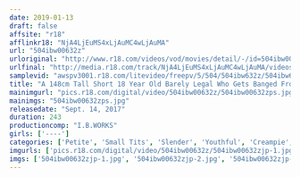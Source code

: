 ```yaml
---
date: 2019-01-13
draft: false
affsite: "r18"
afflinkr18: "NjA4LjEuMS4xLjAuMC4wLjAuMA"
url: "504ibw00632z"
urloriginal: "http://www.r18.com/videos/vod/movies/detail/-/id=504ibw00632z"
urlfinal: "http://media.r18.com/track/NjA4LjEuMS4xLjAuMC4wLjAuMA/videos/vod/movies/detail/-/id=504ibw00632z"
samplevid: "awspv3001.r18.com/litevideo/freepv/5/504/504ibw632z/504ibw632z_dmb_w.mp4"
title: "A 148cm Tall Short 18 Year Old Barely Legal Who Gets Banged From Behind So Hard She Starts To Float 4 Hours"
mainimgurl: "pics.r18.com/digital/video/504ibw00632z/504ibw00632zps.jpg"
mainimgs: "504ibw00632zps.jpg"
releasedate: "Sept. 14, 2017"
duration: 243
productioncomp: "I.B.WORKS"
girls: ['----']
categories: ['Petite', 'Small Tits', 'Slender', 'Youthful', 'Creampie', 'Compilation', 'Over 4 Hours', 'Hi-Def']
imgurls: ['pics.r18.com/digital/video/504ibw00632z/504ibw00632zjp-1.jpg', 'pics.r18.com/digital/video/504ibw00632z/504ibw00632zjp-2.jpg', 'pics.r18.com/digital/video/504ibw00632z/504ibw00632zjp-3.jpg', 'pics.r18.com/digital/video/504ibw00632z/504ibw00632zjp-4.jpg', 'pics.r18.com/digital/video/504ibw00632z/504ibw00632zjp-5.jpg', 'pics.r18.com/digital/video/504ibw00632z/504ibw00632zjp-6.jpg', 'pics.r18.com/digital/video/504ibw00632z/504ibw00632zjp-7.jpg', 'pics.r18.com/digital/video/504ibw00632z/504ibw00632zjp-8.jpg', 'pics.r18.com/digital/video/504ibw00632z/504ibw00632zjp-9.jpg', 'pics.r18.com/digital/video/504ibw00632z/504ibw00632zjp-10.jpg', 'pics.r18.com/digital/video/504ibw00632z/504ibw00632zjp-11.jpg', 'pics.r18.com/digital/video/504ibw00632z/504ibw00632zjp-12.jpg', 'pics.r18.com/digital/video/504ibw00632z/504ibw00632zjp-13.jpg', 'pics.r18.com/digital/video/504ibw00632z/504ibw00632zjp-14.jpg', 'pics.r18.com/digital/video/504ibw00632z/504ibw00632zjp-15.jpg', 'pics.r18.com/digital/video/504ibw00632z/504ibw00632zjp-16.jpg', 'pics.r18.com/digital/video/504ibw00632z/504ibw00632zjp-17.jpg', 'pics.r18.com/digital/video/504ibw00632z/504ibw00632zjp-18.jpg', 'pics.r18.com/digital/video/504ibw00632z/504ibw00632zjp-19.jpg', 'pics.r18.com/digital/video/504ibw00632z/504ibw00632zjp-20.jpg']
imgs: ['504ibw00632zjp-1.jpg', '504ibw00632zjp-2.jpg', '504ibw00632zjp-3.jpg', '504ibw00632zjp-4.jpg', '504ibw00632zjp-5.jpg', '504ibw00632zjp-6.jpg', '504ibw00632zjp-7.jpg', '504ibw00632zjp-8.jpg', '504ibw00632zjp-9.jpg', '504ibw00632zjp-10.jpg', '504ibw00632zjp-11.jpg', '504ibw00632zjp-12.jpg', '504ibw00632zjp-13.jpg', '504ibw00632zjp-14.jpg', '504ibw00632zjp-15.jpg', '504ibw00632zjp-16.jpg', '504ibw00632zjp-17.jpg', '504ibw00632zjp-18.jpg', '504ibw00632zjp-19.jpg', '504ibw00632zjp-20.jpg']
---
```

